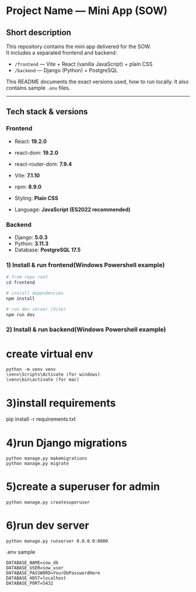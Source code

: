 # Project Name — Mini App (SOW)

Short description
-----------------
This repository contains the mini app delivered for the SOW.  
It includes a separated frontend and backend:

- `/frontend` — Vite + React (vanilla JavaScript) + plain CSS  
- `/backend` — Django (Python) + PostgreSQL

This README documents the exact versions used, how to run locally. It also contains sample `.env` files.

---

Tech stack & versions 
-----------------------------------------------------------


### Frontend
- React: **19.2.0**
- react-dom: **19.2.0**
- react-router-dom: **7.9.4**
- Vite: **7.1.10**
- npm: **8.9.0**

- Styling: **Plain CSS**
- Language: **JavaScript (ES2022 recommended)**

### Backend
- Django: **5.0.3**
- Python: **3.11.3**
- Database: **PostgreSQL 17.5**


### 1) Install & run frontend(Windows Powershell example)
```powershell
# from repo root
cd frontend

# install dependencies
npm install

# run dev server (Vite)
npm run dev
```
### 2) Install & run backend(Windows Powershell example)
# create virtual env
```
python -m venv venv
\venv\Scripts\Activate (for windows)
\venv\bin\activate (for mac)
```
# 3)install requirements
pip install -r requirements.txt

# 4)run Django migrations
```
python manage.py makemigrations
python manage.py migrate
```
# 5)create a superuser for admin
```
python manage.py createsuperuser
```
# 6)run dev server
```
python manage.py runserver 0.0.0.0:8000
```
.env sample
```
DATABASE_NAME=sow_db
DATABASE_USER=sow_user
DATABASE_PASSWORD=YourDbPasswordHere
DATABASE_HOST=localhost
DATABASE_PORT=5432
